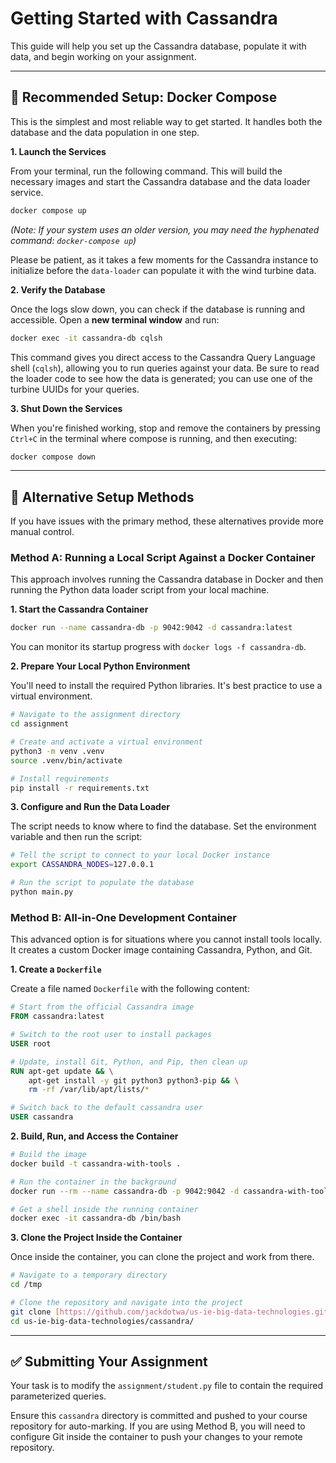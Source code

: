 
# Getting Started with Cassandra

This guide will help you set up the Cassandra database, populate it with data, and begin working on your assignment.

---
## 🚀 Recommended Setup: Docker Compose

This is the simplest and most reliable way to get started. It handles both the database and the data population in one step.

**1. Launch the Services**

From your terminal, run the following command. This will build the necessary images and start the Cassandra database and the data loader service.

```bash
docker compose up
````

*(Note: If your system uses an older version, you may need the hyphenated command: `docker-compose up`)*

Please be patient, as it takes a few moments for the Cassandra instance to initialize before the `data-loader` can populate it with the wind turbine data.

**2. Verify the Database**

Once the logs slow down, you can check if the database is running and accessible. Open a **new terminal window** and run:

```bash
docker exec -it cassandra-db cqlsh
```

This command gives you direct access to the Cassandra Query Language shell (`cqlsh`), allowing you to run queries against your data. Be sure to read the loader code to see how the data is generated; you can use one of the turbine UUIDs for your queries.

**3. Shut Down the Services**

When you're finished working, stop and remove the containers by pressing `Ctrl+C` in the terminal where compose is running, and then executing:

```bash
docker compose down
```

-----

## 🔧 Alternative Setup Methods

If you have issues with the primary method, these alternatives provide more manual control.

### Method A: Running a Local Script Against a Docker Container

This approach involves running the Cassandra database in Docker and then running the Python data loader script from your local machine.

**1. Start the Cassandra Container**

```bash
docker run --name cassandra-db -p 9042:9042 -d cassandra:latest
```

You can monitor its startup progress with `docker logs -f cassandra-db`.

**2. Prepare Your Local Python Environment**

You'll need to install the required Python libraries. It's best practice to use a virtual environment.

```bash
# Navigate to the assignment directory
cd assignment

# Create and activate a virtual environment
python3 -m venv .venv
source .venv/bin/activate

# Install requirements
pip install -r requirements.txt
```

**3. Configure and Run the Data Loader**

The script needs to know where to find the database. Set the environment variable and then run the script:

```bash
# Tell the script to connect to your local Docker instance
export CASSANDRA_NODES=127.0.0.1

# Run the script to populate the database
python main.py
```

### Method B: All-in-One Development Container

This advanced option is for situations where you cannot install tools locally. It creates a custom Docker image containing Cassandra, Python, and Git.

**1. Create a `Dockerfile`**

Create a file named `Dockerfile` with the following content:

```dockerfile
# Start from the official Cassandra image
FROM cassandra:latest

# Switch to the root user to install packages
USER root

# Update, install Git, Python, and Pip, then clean up
RUN apt-get update && \
    apt-get install -y git python3 python3-pip && \
    rm -rf /var/lib/apt/lists/*

# Switch back to the default cassandra user
USER cassandra
```

**2. Build, Run, and Access the Container**

```bash
# Build the image
docker build -t cassandra-with-tools .

# Run the container in the background
docker run --rm --name cassandra-db -p 9042:9042 -d cassandra-with-tools

# Get a shell inside the running container
docker exec -it cassandra-db /bin/bash
```

**3. Clone the Project Inside the Container**

Once inside the container, you can clone the project and work from there.

```bash
# Navigate to a temporary directory
cd /tmp

# Clone the repository and navigate into the project
git clone [https://github.com/jackdotwa/us-ie-big-data-technologies.git](https://github.com/jackdotwa/us-ie-big-data-technologies.git)
cd us-ie-big-data-technologies/cassandra/
```

-----

## ✅ Submitting Your Assignment

Your task is to modify the `assignment/student.py` file to contain the required parameterized queries.

Ensure this `cassandra` directory is committed and pushed to your course repository for auto-marking. If you are using Method B, you will need to configure Git inside the container to push your changes to your remote repository.

